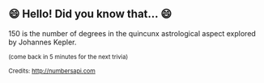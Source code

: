 ## :smile: Hello! Did you know that... :smile:
150 is the number of degrees in the quincunx astrological aspect explored by Johannes Kepler.

<sup>(come back in 5 minutes for the next trivia)</sup>


<sup>Credits: http://numbersapi.com</sup>
